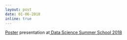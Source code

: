 ```yaml
---
layout: post
date: 01-06-2018
inline: true
---
```



[Poster](assets/pdf/poster_SMMD_GAN.pdf) presentation at[ Data Science Summer School 2018](https://www.dataia.eu/index.php/evenements/data-science-summer-school-2018)
